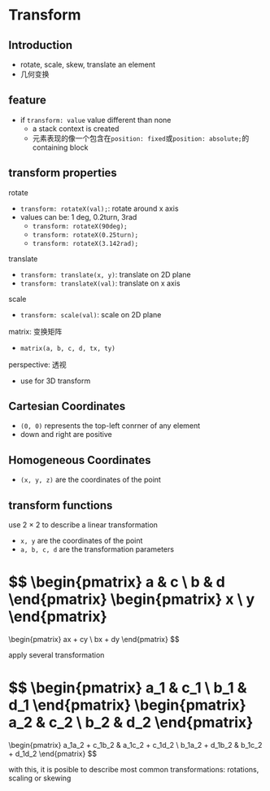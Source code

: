 # Transform

## Introduction

- rotate, scale, skew, translate an element
- 几何变换

## feature

- if `transform: value` value different than none
  - a stack context  is created
  - 元素表现的像一个包含在`position: fixed`或`position: absolute;`的 containing block

## transform properties

rotate

- `transform: rotateX(val);`: rotate around x axis
- values can be: 1 deg, 0.2turn, 3rad
  - `transform: rotateX(90deg);`
  - `transform: rotateX(0.25turn);`
  - `transform: rotateX(3.142rad);`

translate

- `transform: translate(x, y)`: translate on 2D plane
- `transform: translateX(val)`: translate on x axis

scale

- `transform: scale(val)`: scale on 2D plane

matrix: 变换矩阵

- `matrix(a, b, c, d, tx, ty)`

perspective: 透视

- use for 3D transform

## Cartesian Coordinates

- `(0, 0)` represents the top-left conrner of any element
- down and right are positive 

## Homogeneous Coordinates

- `(x, y, z)` are the coordinates of the point

## transform functions

use 2 $\times$ 2 to describe a linear transformation

- `x, y` are the coordinates of the point
- `a, b, c, d` are the transformation parameters

$$
\begin{pmatrix}
a & c \\
b & d
\end{pmatrix}
\begin{pmatrix}
x \\ y
\end{pmatrix}
=
\begin{pmatrix}
ax + cy \\
bx + dy
\end{pmatrix}
$$

apply several transformation

$$
\begin{pmatrix}
a_1 & c_1 \\
b_1 & d_1
\end{pmatrix}
\begin{pmatrix}
a_2 & c_2 \\
b_2 & d_2
\end{pmatrix}
=
\begin{pmatrix}
a_1a_2 + c_1b_2 & a_1c_2 + c_1d_2 \\
b_1a_2 + d_1b_2 & b_1c_2 + d_1d_2
\end{pmatrix}
$$

with this, it is posible to describe most common transformations: rotations, scaling or skewing

